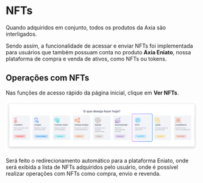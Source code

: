 # NFTs
Quando adquiridos em conjunto, todos os produtos da Axia são interligados.

Sendo assim, a funcionalidade de acessar e enviar NFTs foi implementada para usuários que também possuam conta no produto **Axia Eniato**, nossa plataforma de compra e venda de ativos, como NFTs ou tokens.

## Operações com NFTs
Nas funções de acesso rápido da página inicial, clique em **Ver NFTs**.

![image](../img/wallet/wallet_options_nfts.png)

Será feito o redirecionamento automático para a plataforma Eniato, onde será exibida a lista de NFTs adquiridos pelo usuário, onde é possível realizar operações com NFTs como compra, envio e revenda.